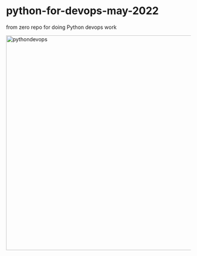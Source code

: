 # python-for-devops-may-2022
from zero repo for doing Python devops work

<img width="584" alt="pythondevops" src="https://user-images.githubusercontent.com/38841207/168478016-fe7b4811-3aa6-41da-a23d-a8e5b9c965ba.png">
